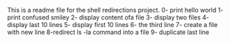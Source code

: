 This is a readme file for the shell redirections project.
0- print hello world
1- print confused smiley
2- display content ofa file
3- display two files
4- display last 10 lines
5- display first 10 lines
6- the third line
7- create a file with new line
8-redirect ls -la command into a file 
9- duplicate last line
